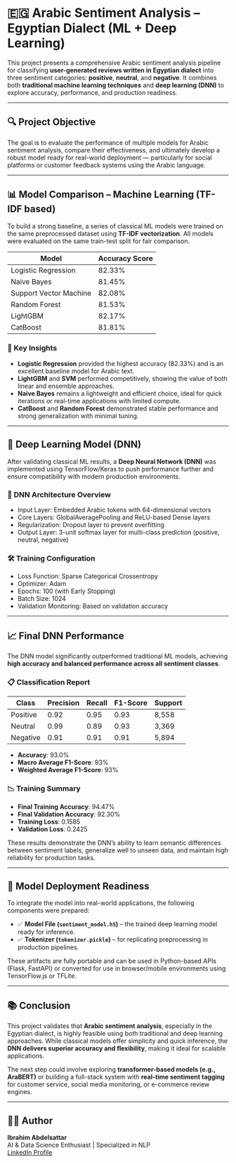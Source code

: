 # 🇪🇬 Arabic Sentiment Analysis – Egyptian Dialect (ML + Deep Learning)

This project presents a comprehensive Arabic sentiment analysis pipeline for classifying **user-generated reviews written in Egyptian dialect** into three sentiment categories: **positive**, **neutral**, and **negative**. It combines both **traditional machine learning techniques** and **deep learning (DNN)** to explore accuracy, performance, and production readiness.

---

## 🔍 Project Objective

The goal is to evaluate the performance of multiple models for Arabic sentiment analysis, compare their effectiveness, and ultimately develop a robust model ready for real-world deployment — particularly for social platforms or customer feedback systems using the Arabic language.

---

## 📊 Model Comparison – Machine Learning (TF-IDF based)

To build a strong baseline, a series of classical ML models were trained on the same preprocessed dataset using **TF-IDF vectorization**. All models were evaluated on the same train-test split for fair comparison.

| Model                   | Accuracy Score |
|------------------------|----------------|
| Logistic Regression    | 82.33%         |
| Naive Bayes            | 81.45%         |
| Support Vector Machine | 82.08%         |
| Random Forest          | 81.53%         |
| LightGBM               | 82.17%         |
| CatBoost               | 81.81%         |

### 🔎 Key Insights

- **Logistic Regression** provided the highest accuracy (82.33%) and is an excellent baseline model for Arabic text.
- **LightGBM** and **SVM** performed competitively, showing the value of both linear and ensemble approaches.
- **Naive Bayes** remains a lightweight and efficient choice, ideal for quick iterations or real-time applications with limited compute.
- **CatBoost** and **Random Forest** demonstrated stable performance and strong generalization with minimal tuning.

---

## 🧠 Deep Learning Model (DNN)

After validating classical ML results, a **Deep Neural Network (DNN)** was implemented using TensorFlow/Keras to push performance further and ensure compatibility with modern production environments.

### 📌 DNN Architecture Overview

- Input Layer: Embedded Arabic tokens with 64-dimensional vectors
- Core Layers: GlobalAveragePooling and ReLU-based Dense layers
- Regularization: Dropout layer to prevent overfitting
- Output Layer: 3-unit softmax layer for multi-class prediction (positive, neutral, negative)

### 🛠️ Training Configuration

- Loss Function: Sparse Categorical Crossentropy
- Optimizer: Adam
- Epochs: 100 (with Early Stopping)
- Batch Size: 1024
- Validation Monitoring: Based on validation accuracy

---

## 📈 Final DNN Performance

The DNN model significantly outperformed traditional ML models, achieving **high accuracy and balanced performance across all sentiment classes**.

### 📋 Classification Report

| Class     | Precision | Recall | F1-Score | Support |
|-----------|-----------|--------|----------|---------|
| Positive  | 0.92      | 0.95   | 0.93     | 8,558   |
| Neutral   | 0.99      | 0.89   | 0.93     | 3,369   |
| Negative  | 0.91      | 0.91   | 0.91     | 5,894   |

- **Accuracy**: 93.0%
- **Macro Average F1-Score**: 93%
- **Weighted Average F1-Score**: 93%

### 📉 Training Summary

- **Final Training Accuracy**: 94.47%
- **Final Validation Accuracy**: 92.30%
- **Training Loss**: 0.1585
- **Validation Loss**: 0.2425

These results demonstrate the DNN’s ability to learn semantic differences between sentiment labels, generalize well to unseen data, and maintain high reliability for production tasks.

---

## 🚀 Model Deployment Readiness

To integrate the model into real-world applications, the following components were prepared:

- ✅ **Model File (`sentiment_model.h5`)** – the trained deep learning model ready for inference.
- ✅ **Tokenizer (`tokenizer.pickle`)** – for replicating preprocessing in production pipelines.

These artifacts are fully portable and can be used in Python-based APIs (Flask, FastAPI) or converted for use in browser/mobile environments using TensorFlow.js or TFLite.

---

## 📚 Conclusion

This project validates that **Arabic sentiment analysis**, especially in the Egyptian dialect, is highly feasible using both traditional and deep learning approaches. While classical models offer simplicity and quick inference, the **DNN delivers superior accuracy and flexibility**, making it ideal for scalable applications.

The next step could involve exploring **transformer-based models (e.g., AraBERT)** or building a full-stack system with **real-time sentiment tagging** for customer service, social media monitoring, or e-commerce review engines.

---

## 👨‍💻 Author

**Ibrahim Abdelsattar**  
AI & Data Science Enthusiast | Specialized in NLP  
[LinkedIn Profile](https://www.linkedin.com/in/ibrahim-abdelsattar/)
